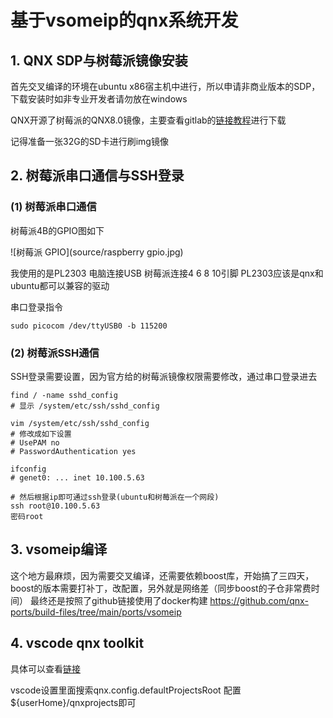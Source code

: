 # 基于vsomeip的qnx系统开发

## 1. QNX SDP与树莓派镜像安装

首先交叉编译的环境在ubuntu x86宿主机中进行，所以申请非商业版本的SDP，下载安装时如非专业开发者请勿放在windows

QNX开源了树莓派的QNX8.0镜像，主要查看gitlab的[链接教程](https://gitlab.com/qnx/quick-start-images/raspberry-pi-qnx-8.0-quick-start-image)进行下载

记得准备一张32G的SD卡进行刷img镜像

## 2. 树莓派串口通信与SSH登录

### (1) 树莓派串口通信
树莓派4B的GPIO图如下

![树莓派 GPIO](source/raspberry gpio.jpg)

我使用的是PL2303  电脑连接USB 树莓派连接4 6 8 10引脚
PL2303应该是qnx和ubuntu都可以兼容的驱动

串口登录指令
```
sudo picocom /dev/ttyUSB0 -b 115200
```

### (2) 树莓派SSH通信
SSH登录需要设置，因为官方给的树莓派镜像权限需要修改，通过串口登录进去
```
find / -name sshd_config     
# 显示 /system/etc/ssh/sshd_config

vim /system/etc/ssh/sshd_config
# 修改成如下设置
# UsePAM no
# PasswordAuthentication yes

ifconfig
# genet0: ... inet 10.100.5.63 

# 然后根据ip即可通过ssh登录(ubuntu和树莓派在一个网段)
ssh root@10.100.5.63
密码root
```



## 3. vsomeip编译

这个地方最麻烦，因为需要交叉编译，还需要依赖boost库，开始搞了三四天，boost的版本需要打补丁，改配置，另外就是网络差（同步boost的子仓非常费时间）
最终还是按照了github链接使用了docker构建
https://github.com/qnx-ports/build-files/tree/main/ports/vsomeip

## 4. vscode qnx toolkit

具体可以查看[链接](https://www.bilibili.com/video/BV1VPdaYdEwV/?spm_id_from=333.337.search-card.all.click)

vscode设置里面搜索qnx.config.defaultProjectsRoot 配置${userHome}/qnxprojects即可
